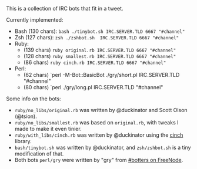 This is a collection of IRC bots that fit in a tweet.

Currently implemented:

* Bash (130 chars): `bash ./tinybot.sh IRC.SERVER.TLD 6667 "#channel"`
* Zsh  (127 chars): `zsh ./zshbot.sh  IRC.SERVER.TLD 6667 "#channel"`
* Ruby:
  * (139 chars) `ruby original.rb IRC.SERVER.TLD 6667 "#channel"`
  * (128 chars) `ruby smallest.rb IRC.SERVER.TLD 6667 "#channel"`
  * (86 chars)  `ruby cinch.rb IRC.SERVER.TLD 6667 "#channel"`
* Perl:
  * (62 chars)  `perl -M-Bot::BasicBot ./gry/short.pl IRC.SERVER.TLD "#channel"
  * (80 chars)  `perl ./gry/long.pl IRC.SERVER.TLD "#channel"



Some info on the bots:

* `ruby/no_libs/original.rb` was written by @duckinator and Scott Olson (@tsion).
* `ruby/no_libs/smallest.rb` was based on `original.rb`, with tweaks I made to make it even tinier.
* `ruby/with_libs/cinch.rb` was written by @duckinator using the [cinch](https://github.com/cinchrb/cinch) library.
* `bash/tinybot.sh` was written by @duckinator, and `zsh/zshbot.sh` is a tiny modification of that.
* Both bots `perl/gry` were written by "gry" from [#botters on FreeNode](irc://irc.freenode.net/botters).
